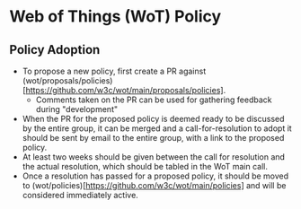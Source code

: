 # Web of Things (WoT) Policy
## Policy Adoption
- To propose a new policy, first create a PR against (wot/proposals/policies)[https://github.com/w3c/wot/main/proposals/policies].
    - Comments taken on the PR can be used for gathering feedback during "development"
- When the PR for the proposed policy is deemed ready to be discussed by the entire group, it can be merged and a call-for-resolution to adopt it should be sent by email to the entire group, with a link to the proposed policy.
- At least two weeks should be given between the call for resolution and the actual resolution, which should be tabled in the WoT main call.
- Once a resolution has passed for a proposed policy, it should be moved to (wot/policies)[https://github.com/w3c/wot/main/policies] and will be considered immediately active.
